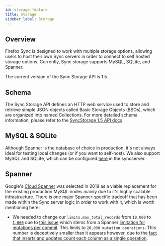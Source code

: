 ```yaml
---
id: storage-feature
title: Storage
sidebar_label: Storage
---
```


## Overview
Firefox Sync is designed to work with multiple storage options, allowing users to host their own Sync servers in order to connect to self hosted storage options. Currently, Sync storage supports MySQL, SQLite, and Spanner.

The current version of the Sync Storage API is 1.5. 

## Schema

The Sync Storage API defines an HTTP web service used to store and retrieve simple JSON objects called Basic Storage Objects (BSOs), which are organized into named Collections. For more detailed schema information, please refer to the [SyncStorage 1.5 API docs](https://mozilla-services.readthedocs.io/en/latest/storage/apis-1.5.html). 

## MySQL & SQLite

Although Spanner is the database of choice in production, it's not always ideal for testing local changes (or if you want to self-host). We also support MySQL and SQLite, which can be configured [here](https://github.com/mozilla-services/syncserver/blob/master/syncserver.ini#L23) in the syncserver.

## Spanner

Google's [Cloud Spanner](https://cloud.google.com/spanner/) was selected in 2019 as a viable replacement for the existing production MySQL nodes mainly due to it's highly scalable infrastructure. There is one major Spanner-specific tradeoff that has been made within the Sync server logic in order to work with it, which is worth mentioning here:

* We needed to change our `limits.max_total_records` from `10,000` to [`1,666`](https://github.com/mozilla-services/syncstorage-rs/blob/master/spanner_config.ini) due to [this issue](https://github.com/mozilla-services/syncstorage-rs/issues/333) which stems from a Spanner [limitation for mutations per commit](https://cloud.google.com/spanner/quotas). This limits to `20,000 mutation operations`. This number is deceptively smaller than it appears however, due to the [fact that inserts and updates count each column as a single operation](https://cloud.google.com/spanner/quotas#note2).
